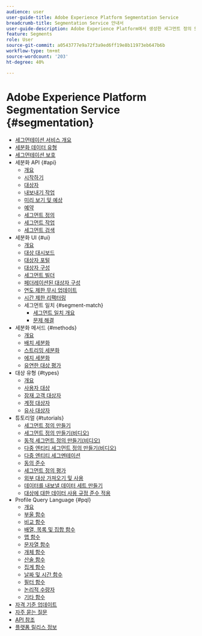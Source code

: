 ```yaml
---
audience: user
user-guide-title: Adobe Experience Platform Segmentation Service
breadcrumb-title: Segmentation Service 안내서
user-guide-description: Adobe Experience Platform에서 생성한 세그먼트 정의 또는 외부 소스를 사용하여 실시간 고객 프로필 데이터에서 대상자를 빌드합니다.
feature: Segments
role: User
source-git-commit: a0543777e9a72f3a9ed6ff19e8b11973eb647b6b
workflow-type: tm+mt
source-wordcount: '203'
ht-degree: 40%

---
```



# Adobe Experience Platform Segmentation Service {#segmentation}

- [세그먼테이션 서비스 개요](home.md)
- [세분화 데이터 유형](data-types.md)
- [세그먼테이션 보호](https://experienceleague.adobe.com/docs/experience-platform/profile/guardrails.html?lang=ko#segmentation-guardrails)
- 세분화 API {#api}
   - [개요](api/overview.md)
   - [시작하기](api/getting-started.md)
   - [대상자](api/audiences.md)
   - [내보내기 작업](api/export-jobs.md)
   - [미리 보기 및 예상](api/previews-and-estimates.md)
   - [예약](api/schedules.md)
   - [세그먼트 정의](api/segment-definitions.md)
   - [세그먼트 작업](api/segment-jobs.md)
   - [세그먼트 검색](api/segment-search.md)
- 세분화 UI {#ui}
   - [개요](ui/overview.md)
   - [대상 대시보드](ui/audience-dashboard.md)
   - [대상자 포털](ui/audience-portal.md)
   - [대상자 구성](ui/audience-composition.md)
   - [세그먼트 빌더](ui/segment-builder.md)
   - [페더레이션된 대상자 구성](https://experienceleague.adobe.com/ko/docs/federated-audience-composition/using/home)
   - [연도 제한 무시 업데이트](ui/ignore-year.md)
   - [시간 제한 리팩터링](ui/segment-refactoring.md)
   - 세그먼트 일치 {#segment-match}
      - [세그먼트 일치 개요](ui/segment-match/overview.md)
      - [문제 해결](ui/segment-match/troubleshooting.md)
- 세분화 메서드 {#methods}
   - [개요](methods/overview.md)
   - [배치 세분화](methods/batch-segmentation.md)
   - [스트리밍 세분화](methods/streaming-segmentation.md)
   - [에지 세분화](methods/edge-segmentation.md)
   - [유연한 대상 평가](methods/flexible-audience-evaluation.md)
- 대상 유형 {#types}
   - [개요](types/overview.md)
   - [사용자 대상](types/people-audiences.md)
   - [잠재 고객 대상자](types/prospect-audiences.md)
   - [계정 대상자](types/account-audiences.md)
   - [유사 대상자](types/lookalike-audiences.md)
- 튜토리얼 {#tutorials}
   - [세그먼트 정의 만들기](tutorials/create-a-segment.md)
   - [세그먼트 정의 만들기(비디오)](video/create-segment.md)
   - [동적 세그먼트 정의 만들기(비디오)](video/create-a-dynamic-segment.md)
   - [다중 엔티티 세그먼트 정의 만들기(비디오)](video/create-multi-entity-segments.md)
   - [다중 엔티티 세그멘테이션](tutorials/multi-entity-segmentation.md)
   - [동의 준수](tutorials/consents.md)
   - [세그먼트 정의 평가](tutorials/evaluate-a-segment.md)
   - [외부 대상 가져오기 및 사용](tutorials/using-external-audiences.md)
   - [데이터를 내보낼 데이터 세트 만들기](tutorials/create-dataset-export-segment.md)
   - [대상에 대한 데이터 사용 규정 준수 적용](tutorials/governance.md)
- Profile Query Language {#pql}
   - [개요](pql/overview.md)
   - [부울 함수](pql/boolean-functions.md)
   - [비교 함수](pql/comparison-functions.md)
   - [배열, 목록 및 집합 함수](pql/array-functions.md)
   - [맵 함수](pql/map-functions.md)
   - [문자열 함수](pql/string-functions.md)
   - [개체 함수](pql/object-functions.md)
   - [산술 함수](pql/arithmetic-functions.md)
   - [집계 함수](pql/aggregation-functions.md)
   - [날짜 및 시간 함수](pql/datetime-functions.md)
   - [필터 함수](pql/filter-functions.md)
   - [논리적 수량자](pql/logical-quantifiers.md)
   - [기타 함수](pql/misc-functions.md)
- [자격 기준 업데이트](./eligibility-criteria-update.md)
- [자주 묻는 질문](./faq.md)
- [API 참조](https://www.adobe.io/experience-platform-apis/references/segmentation/)
- [플랫폼 릴리스 정보](https://experienceleague.adobe.com/ko/docs/experience-platform/release-notes/latest)